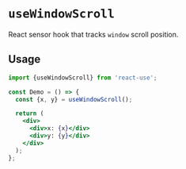 # `useWindowScroll`

React sensor hook that tracks `window` scroll position.

## Usage

```jsx
import {useWindowScroll} from 'react-use';

const Demo = () => {
  const {x, y} = useWindowScroll();

  return (
    <div>
      <div>x: {x}</div>
      <div>y: {y}</div>
    </div>
  );
};
```
